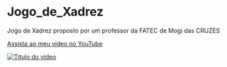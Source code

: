# Jogo_de_Xadrez
Jogo de Xadrez proposto por um professor da FATEC de Mogi das CRUZES


[Assista ao meu vídeo no YouTube](https://www.youtube.com/watch?v=B4iG74fbhc8)





[![Título do vídeo](https://img.youtube.com/vi/B4iG74fbhc8/0.jpg)](https://www.youtube.com/watch?v=B4iG74fbhc8 "Vídeo de exemplo")
